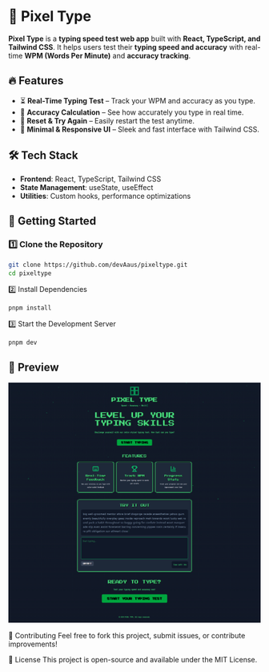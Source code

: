 # 🚀 Pixel Type

**Pixel Type** is a **typing speed test web app** built with **React, TypeScript, and Tailwind CSS**. It helps users test their **typing speed and accuracy** with real-time **WPM (Words Per Minute)** and **accuracy tracking**.

## 🔥 Features

- ⏳ **Real-Time Typing Test** – Track your WPM and accuracy as you type.
- 🎯 **Accuracy Calculation** – See how accurately you type in real time.
- 🔄 **Reset & Try Again** – Easily restart the test anytime.
- 🎨 **Minimal & Responsive UI** – Sleek and fast interface with Tailwind CSS.

## 🛠️ Tech Stack

- **Frontend**: React, TypeScript, Tailwind CSS
- **State Management**: useState, useEffect
- **Utilities**: Custom hooks, performance optimizations

## 🚀 Getting Started

### 1️⃣ Clone the Repository

```bash
git clone https://github.com/devAaus/pixeltype.git
cd pixeltype
```

2️⃣ Install Dependencies

```bash
pnpm install
```

3️⃣ Start the Development Server

```bash
pnpm dev
```

## 📸 Preview

![Pixel Type Screenshot](public/screenshot.png)

🌟 Contributing
Feel free to fork this project, submit issues, or contribute improvements!

📄 License
This project is open-source and available under the MIT License.
